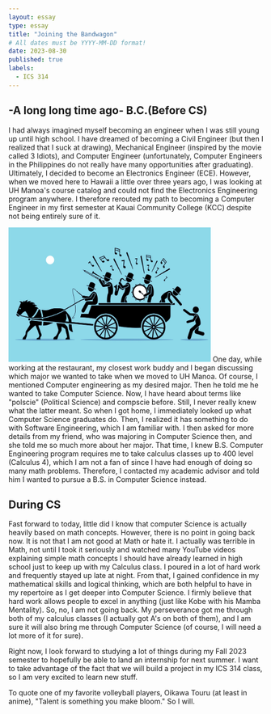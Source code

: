 ```yaml
---
layout: essay
type: essay
title: "Joining the Bandwagon"
# All dates must be YYYY-MM-DD format!
date: 2023-08-30
published: true
labels:
  - ICS 314
---
```


## -A long long time ago- B.C.(Before CS)

I had always imagined myself becoming an engineer when I was still young up until high school. I have dreamed of becoming a Civil Engineer (but then I realized that I suck at drawing), Mechanical Engineer (inspired by the movie called 3 Idiots), and Computer Engineer (unfortunately, Computer Engineers in the Philippines do not really have many opportunities after graduating). Ultimately, I decided to become an Electronics Engineer (ECE). However, when we moved here to Hawaii a little over three years ago, I was looking at UH Manoa's course catalog and could not find the Electronics Engineering program anywhere. I therefore rerouted my path to becoming a Computer Engineer in my first semester at Kauai Community College (KCC) despite not being entirely sure of it.

<img width="400px" class = "rounded float-start pe-4" src = "../img/joining-bandwagon.png">
One day, while working at the restaurant, my closest work buddy and I began discussing which major we wanted to take when we moved to UH Manoa. Of course, I mentioned Computer engineering as my desired major. Then he told me he wanted to take Computer Science. Now, I have heard about terms like "polscie" (Political Science) and compscie before. Still, I never really knew what the latter meant. So when I got home, I immediately looked up what Computer Science graduates do. Then, I realized it has something to do with Software Engineering, which I am familiar with. I then asked for more details from my friend, who was majoring in Computer Science then, and she told me so much more about her major. That time, I knew B.S. Computer Engineering program requires me to take calculus classes up to 400 level (Calculus 4), which I am not a fan of since I have had enough of doing so many math problems. Therefore, I contacted my academic advisor and told him I wanted to pursue a B.S. in Computer Science instead.

## During CS
Fast forward to today, little did I know that computer Science is actually heavily based on math concepts. However, there is no point in going back now. It is not that I am not good at Math or hate it. I actually was terrible in Math, not until I took it seriously and watched many YouTube videos explaining simple math concepts I should have already learned in high school just to keep up with my Calculus class. I poured in a lot of hard work and frequently stayed up late at night. From that, I gained confidence in my mathematical skills and logical thinking, which are both helpful to have in my repertoire as I get deeper into Computer Science. I firmly believe that hard work allows people to excel in anything (just like Kobe with his Mamba Mentality). So, no, I am not going back. My perseverance got me through both of my calculus classes (I actually got A's on both of them), and I am sure it will also bring me through Computer Science (of course, I will need a lot more of it for sure). 

Right now, I look forward to studying a lot of things during my Fall 2023 semester to hopefully be able to land an internship for next summer. I want to take advantage of the fact that we will build a project in my ICS 314 class, so I am very excited to learn new stuff. 

To quote one of my favorite volleyball players, Oikawa Touru (at least in anime), "Talent is something you make bloom." So I will.
<!--<img width="200px" class="rounded float-start pe-4" src="../img/difficulty/degree_difficulty.jpg"> -->


